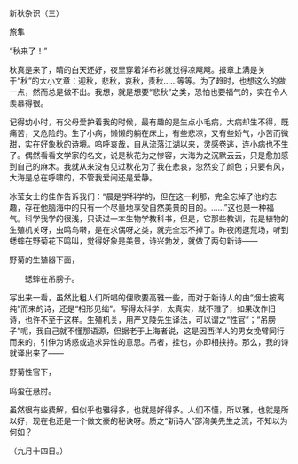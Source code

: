 新秋杂识（三）

旅隼

  

“秋来了！”

秋真是来了，晴的白天还好，夜里穿着洋布衫就觉得凉飕飕。报章上满是关于“秋”的大小文章：迎秋，悲秋，哀秋，责秋……等等。为了趋时，也想这么的做一点，然而总是做不出。我想，就是想要“悲秋”之类，恐怕也要福气的，实在令人羡慕得很。

记得幼小时，有父母爱护着我的时候，最有趣的是生点小毛病，大病却生不得，既痛苦，又危险的。生了小病，懒懒的躺在床上，有些悲凉，又有些娇气，小苦而微甜，实在好象秋的诗境。呜呼哀哉，自从流落江湖以来，灵感卷逃，连小病也不生了。偶然看看文学家的名文，说是秋花为之惨容，大海为之沉默云云，只是愈加感到自己的麻木。我就从来没有见过秋花为了我在悲哀，忽然变了颜色；只要有风，大海是总在呼啸的，不管我爱闹还是爱静。

冰莹女士的佳作告诉我们：“晨是学科学的，但在这一刹那，完全忘掉了他的志趣，存在他脑海中的只有一个尽量地享受自然美景的目的。……”这也是一种福气。科学我学的很浅，只读过一本生物学教科书，但是，它那些教训，花是植物的生殖机关呀，虫鸣鸟啭，是在求偶呀之类，就完全忘不掉了。昨夜闲逛荒场，听到蟋蟀在野菊花下鸣叫，觉得好象是美景，诗兴勃发，就做了两句新诗——

  

野菊的生殖器下面，

　　蟋蟀在吊膀子。

  

写出来一看，虽然比粗人们所唱的俚歌要高雅一些，而对于新诗人的由“烟士披离纯”而来的诗，还是“相形见绌”。写得太科学，太真实，就不雅了，如果改作旧诗，也许不至于这样。生殖机关，用严又陵先生译法，可以谓之“性官”；“吊膀子”呢，我自己就不懂那语源，但据老于上海者说，这是因西洋人的男女挽臂同行而来的，引伸为诱惑或追求异性的意思。吊者，挂也，亦即相挟持。那么，我的诗就译出来了——

  

野菊性官下，

鸣蛩在悬肘。

  

虽然很有些费解，但似乎也雅得多，也就是好得多。人们不懂，所以雅，也就是所以好，现在也还是一个做文豪的秘诀呀。质之“新诗人”邵洵美先生之流，不知以为何如？

  

（九月十四日。）